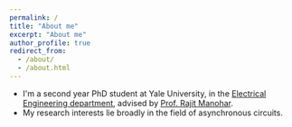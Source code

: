 ```yaml
---
permalink: /
title: "About me"
excerpt: "About me"
author_profile: true
redirect_from:
  - /about/
  - /about.html
---
```


- I'm a second year PhD student at Yale University, in the [Electrical Engineering department](https://seas.yale.edu/departments/electrical-engineering), advised by [Prof. Rajit Manohar](https://csl.yale.edu/~rajit/).
- My research interests lie broadly in the field of asynchronous circuits.

